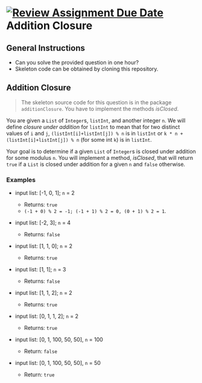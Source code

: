 [![Review Assignment Due Date](https://classroom.github.com/assets/deadline-readme-button-22041afd0340ce965d47ae6ef1cefeee28c7c493a6346c4f15d667ab976d596c.svg)](https://classroom.github.com/a/8M_rpPN8)
Addition Closure
=========

## General Instructions

+ Can you solve the provided question in one hour?
+ Skeleton code can be obtained by cloning this repository.

## Addition Closure

> The skeleton source code for this question is in the package `additionClosure`. You have to implement the methods _isClosed_.

You are given a `List` of `Integer`s, `listInt`, and another integer `n`. We will define *closure under addition* for `listInt` to mean that for two distinct values of `i` and `j`, `(listInt[i]+listInt[j]) % n` is in `listInt` or `k * n + (listInt[i]+listInt[j]) % n` (for some int `k`) is in `listInt`.

Your goal is to determine if a given `List` of `Integer`s is closed under addition for some modulus `n`. You will implement a method, _isClosed_, that will return `true` if a `List` is closed under addition for a given `n` and `false` otherwise.

### Examples

+ input list: [-1, 0, 1]; `n` = 2
	+ Returns: `true`
	+ `(-1 + 0) % 2 = -1; (-1 + 1) % 2 = 0, (0 + 1) % 2 = 1`.

+ input list: [-2, 3]; `n` = 4
	+ Returns: `false`

+ input list: [1, 1, 0]; `n` = 2
	+ Returns: `true`

+ input list: [1, 1]; `n` = 3
	+ Returns: `false`

+ input list: [1, 1, 2]; `n` = 2
	+ Returns: `true`

+ input list: [0, 1, 1, 2]; `n` = 2
	+ Returns: `true`

+ input list: [0, 1, 100, 50, 50], `n` = 100
	+ Return: `false`

+ input list: [0, 1, 100, 50, 50], `n` = 50
	+ Return: `true`
